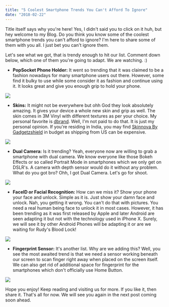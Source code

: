 ```yaml
---
title: "5 Coolest Smartphone Trends You Can't Afford To Ignore"
date: "2018-02-22"
---
```


Title itself says why you're here! Yes, I didn't said you to click on it huh, but hey welcome to my Blog. Do you think you know some of the coolest smartphone trends you can't afford to ignore? I'm here to share some of them with you all. I just bet you can't ignore them.  
  
  
Let's see what we got, that is trendy enough to hit our list. Comment down below, which one of them you're going to adapt. We are watching. :)  
  
  

- **PopSocket Phone Holder:** It went so trending that it was claimed to be a fashion nowadays for many smartphone users out there. However, some find it bulky to use while some consider it as fashion and continue using it. It looks great and give you enough grip to hold your phone.

[![](/posts/2018/02/images/Pop-Socket-Mount-Fashion-Phone-Holder-Expanding-Stand-and-Grip-4-Pid-5839-d0661d645a3c29ef.jpg)](https://1.bp.blogspot.com/-SjC5Zl8GUik/Wo8LlIPNB6I/AAAAAAAANKE/lmjg76FkY-EOoLAK6hto9UYbIMn2iaFNwCLcBGAs/s1600/Pop-Socket-Mount-Fashion-Phone-Holder-Expanding-Stand-and-Grip-4-Pid-5839-d0661d645a3c29ef.jpg)

- **Skins:** It might not be everywhere but ohh God they look absolutely amazing. It gives your device a whole new skin and grip as well. The skin comes in 3M Vinyl with different textures as per your choice. My personal favorite is [dbrand](http://dbrand.com/). Well, I'm not paid to do that. It is just my personal opinion. If you're residing in India, you may find [Skinnova By Gadgetzshield](https://www.gadgetshieldz.com/skinnova/) in budget as shipping from US can be expensive.

[![](/posts/2018/02/images/maxresdefault.jpg)](https://3.bp.blogspot.com/-tOEEA4N5BH0/Wo8MUkOtSmI/AAAAAAAANKQ/ZhCGS6f8JR0BW101aNgHy-HDItlUnqlzACLcBGAs/s1600/maxresdefault.jpg)

  

- **Dual Camera:** Is it trending? Yeah, everyone now are willing to grab a smartphone with dual camera. We know everyone like those Bokeh Effects or so called Portrait Mode in smartphones which we only get on DSLR's. A camera with depth sensor would do it without any problem. What do you got bro? Ohh, I got Dual Camera. Let's go for shoot.

[![](/posts/2018/02/images/60848179.jpg)](https://3.bp.blogspot.com/-Dl47lkfo2y0/Wo8MuulHSDI/AAAAAAAANKU/egMrGmzLEiQ98-aIrnZ0OBIu4Ts3tvcHQCLcBGAs/s1600/60848179.jpg)

  

  

- **FaceID or Facial Recognition:** How can we miss it? Show your phone your face and unlock. Simple as it is. Just show your damn face and unlock. Nah, you getting it wrong. You can't do that with pictures. You need a real human being face to unlock it in most cases. However, it has been trending as it was first released by Apple and later Android are seen adapting it but not with the technology used in iPhone X. Surely, we will see it by other Android Phones will be adapting it or are we waiting for Rudy's Blood Lock!

[![](/posts/2018/02/images/rtx3fzaa-800x533.jpg)](https://4.bp.blogspot.com/-oq3pQQki9S8/Wo8NH9bJPcI/AAAAAAAANKg/tlSlxoQXVrYvfhJQa9NxjHfSc9JWWaHGgCLcBGAs/s1600/rtx3fzaa-800x533.jpg)

  

  

- **Fingerprint Sensor:** It's another list. Why are we adding this? Well, you see the most awaited trend is that we need a sensor working beneath our screen to scan finger right away when placed on the screen itself. We can also get rid of additional space for fingerprint for the smartphones which don't officially use Home Button. 

[![](/posts/2018/02/images/https_%25252F%25252Fblueprint-api-production.s3.amazonaws.com%25252Fuploads%25252Fcard%25252Fimage%25252F691576%25252F97e607cf-08ac-45af-bfc7-4d961e46cb6e.jpg)](https://3.bp.blogspot.com/-NvHvAC2KQr0/Wo8NeBuPyHI/AAAAAAAANKo/T2U6rHNdvckTEjegXNy4ZnjvoKD80KfDgCLcBGAs/s1600/https_%25252F%25252Fblueprint-api-production.s3.amazonaws.com%25252Fuploads%25252Fcard%25252Fimage%25252F691576%25252F97e607cf-08ac-45af-bfc7-4d961e46cb6e.jpg)

  

  
Hope you enjoy! Keep reading and visiting us for more. If you like it, then share it. That's all for now. We will see you again in the next post coming soon ahead.
